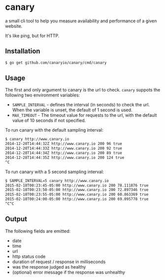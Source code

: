 canary
======

a small cli tool to help you measure availability and performance of a given website.

It's like ping, but for HTTP.

## Installation

```sh
$ go get github.com/canaryio/canary/cmd/canary
```

## Usage

The first and only argument to canary is the url to check. `canary` suppots the following two
environment variables:

* `SAMPLE_INTERVAL` - defines the interval (in seconds) to check the url. When the variable is
unset, the default of 1 second is used.
* `MAX_TIMEOUT` - The timeout value for requests to the url, with the default value of 10
seconds if not specified.

To run canary with the default sampling interval:

```sh
$ canary http://www.canary.io
2014-12-28T14:44:32Z http://www.canary.io 200 96 true
2014-12-28T14:44:33Z http://www.canary.io 200 92 true
2014-12-28T14:44:34Z http://www.canary.io 200 89 true
2014-12-28T14:44:35Z http://www.canary.io 200 124 true
^C
```

To run canary with a 5 second sampling interval:

```sh
$ SAMPLE_INTERVAL=5 canary http://www.canary.io
2015-02-18T00:23:45-05:00 http://www.canary.io 200 78.111876 true 
2015-02-18T00:23:50-05:00 http://www.canary.io 200 72.897346 true 
2015-02-18T00:23:55-05:00 http://www.canary.io 200 60.863369 true 
2015-02-18T00:24:00-05:00 http://www.canary.io 200 69.095778 true 
^C^C
```

## Output

The following fields are emitted:

* date
* time
* url
* http status code
* duration of request / response in milliseconds
* was the response judged as healthy
* (optional) error message if the response was unhealthy
